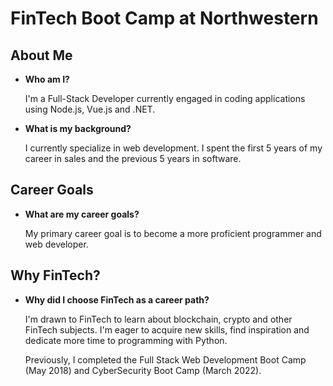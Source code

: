# FinTech Boot Camp at Northwestern

## About Me

- **Who am I?**
  
  I'm a Full-Stack Developer currently engaged in coding applications using Node.js, Vue.js and .NET.

- **What is my background?**
  
  I currently specialize in web development. I spent the first 5 years of my career in sales and the previous 5 years in software.

## Career Goals

- **What are my career goals?**
  
  My primary career goal is to become a more proficient programmer and web developer.

## Why FinTech?

- **Why did I choose FinTech as a career path?**
  
  I'm drawn to FinTech to learn about blockchain, crypto and other FinTech subjects. I'm eager to acquire new skills, find inspiration and dedicate more time to programming with Python.

  Previously, I completed the Full Stack Web Development Boot Camp (May 2018) and CyberSecurity Boot Camp (March 2022).